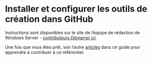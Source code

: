 <properties
pageTitle="Installer et configurer les outils de création dans GitHub"
description="Outils et étapes de configuration pour écrire le contenu de Windows Server dans GitHub."
services="contributor-guide"
documentationCenter=""
authors="Kathydav"  
manager="dongill" />

<tags
ms.service=""
 ms.devlang=""
 ms.topic="article"
  ms.tgt_pltfrm=""
  ms.workload=""
  ms.date="09/06/2016"
  ms.author="kathydav" />

# <a name="install-and-set-up-tools-for-authoring-in-github"></a>Installer et configurer les outils de création dans GitHub

Instructions sont disponibles sur le site de l’équipe de rédaction de Windows Server - [contributeurs Démarrer ici](https://microsoft.sharepoint.com/teams/WindowsServerContent/SitePages/Contributors%20start%20here.aspx).

Une fois que vous êtes prêt, voir l’autre [articles](Contributor-index.md) dans ce guide pour apprendre à contribuer à ce référentiel.

